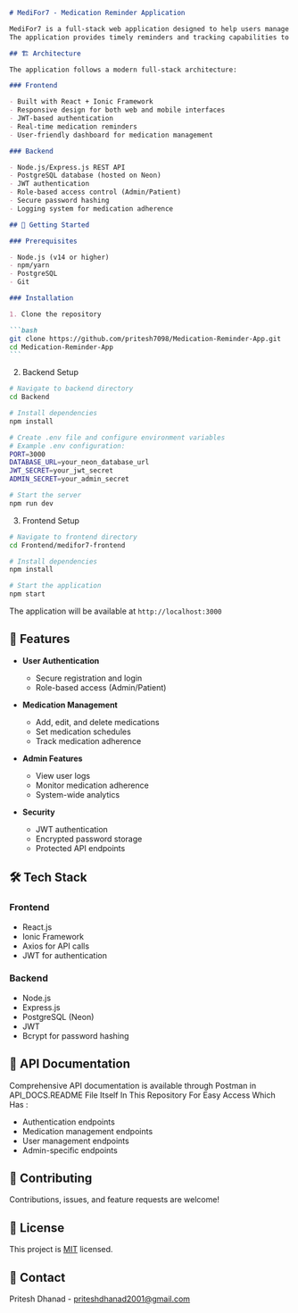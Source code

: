 ﻿````markdown
# MediFor7 - Medication Reminder Application 

MediFor7 is a full-stack web application designed to help users manage their medication schedules effectively. 
The application provides timely reminders and tracking capabilities to improve medication adherence.

## 🏗️ Architecture

The application follows a modern full-stack architecture:

### Frontend

- Built with React + Ionic Framework
- Responsive design for both web and mobile interfaces
- JWT-based authentication
- Real-time medication reminders
- User-friendly dashboard for medication management

### Backend

- Node.js/Express.js REST API
- PostgreSQL database (hosted on Neon)
- JWT authentication
- Role-based access control (Admin/Patient)
- Secure password hashing
- Logging system for medication adherence

## 🚀 Getting Started

### Prerequisites

- Node.js (v14 or higher)
- npm/yarn
- PostgreSQL
- Git

### Installation

1. Clone the repository

```bash
git clone https://github.com/pritesh7098/Medication-Reminder-App.git
cd Medication-Reminder-App
```
````

2. Backend Setup

```bash
# Navigate to backend directory
cd Backend

# Install dependencies
npm install

# Create .env file and configure environment variables
# Example .env configuration:
PORT=3000
DATABASE_URL=your_neon_database_url
JWT_SECRET=your_jwt_secret
ADMIN_SECRET=your_admin_secret

# Start the server
npm run dev
```

3. Frontend Setup

```bash
# Navigate to frontend directory
cd Frontend/medifor7-frontend

# Install dependencies
npm install

# Start the application
npm start
```

The application will be available at `http://localhost:3000`

## 🔑 Features

- **User Authentication**

  - Secure registration and login
  - Role-based access (Admin/Patient)

- **Medication Management**

  - Add, edit, and delete medications
  - Set medication schedules
  - Track medication adherence

- **Admin Features**

  - View user logs
  - Monitor medication adherence
  - System-wide analytics

- **Security**
  - JWT authentication
  - Encrypted password storage
  - Protected API endpoints

## 🛠️ Tech Stack

### Frontend

- React.js
- Ionic Framework
- Axios for API calls
- JWT for authentication

### Backend

- Node.js
- Express.js
- PostgreSQL (Neon)
- JWT
- Bcrypt for password hashing

## 📱 API Documentation

Comprehensive API documentation is available through Postman in API_DOCS.README File Itself In This Repository For Easy Access Which Has  :

- Authentication endpoints
- Medication management endpoints
- User management endpoints
- Admin-specific endpoints

## 🤝 Contributing

Contributions, issues, and feature requests are welcome! 

## 📝 License

This project is [MIT](LICENSE) licensed.

## 👤 Contact

Pritesh Dhanad - priteshdhanad2001@gmail.com

```
